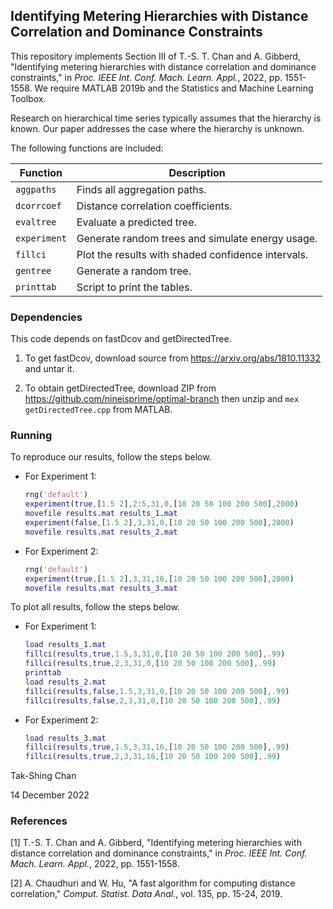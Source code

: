 Identifying Metering Hierarchies with Distance Correlation and Dominance Constraints
------------------------------------------------------------------------------------

This repository implements Section III of T.-S. T. Chan and A. Gibberd,
"Identifying metering hierarchies with distance correlation and dominance
constraints," in *Proc. IEEE Int. Conf. Mach. Learn. Appl.*, 2022, pp.
1551-1558. We require MATLAB 2019b and the Statistics and Machine Learning
Toolbox.

Research on hierarchical time series typically assumes that the hierarchy is
known. Our paper addresses the case where the hierarchy is unknown.

The following functions are included:

| Function     | Description                                        |
| ------------ | -------------------------------------------------- |
| `aggpaths`   | Finds all aggregation paths.                       |
| `dcorrcoef`  | Distance correlation coefficients.                 |
| `evaltree`   | Evaluate a predicted tree.                         |
| `experiment` | Generate random trees and simulate energy usage.   |
| `fillci`     | Plot the results with shaded confidence intervals. |
| `gentree`    | Generate a random tree.                            |
| `printtab`   | Script to print the tables.                        |

### Dependencies

This code depends on fastDcov and getDirectedTree.

1. To get fastDcov, download source from https://arxiv.org/abs/1810.11332 and
   untar it.

2. To obtain getDirectedTree, download ZIP from
   https://github.com/nineisprime/optimal-branch then unzip and
   `mex getDirectedTree.cpp` from MATLAB.

### Running

To reproduce our results, follow the steps below.

- For Experiment 1:

    ```matlab
    rng('default')
    experiment(true,[1.5 2],2:5,31,0,[10 20 50 100 200 500],2000)
    movefile results.mat results_1.mat
    experiment(false,[1.5 2],3,31,0,[10 20 50 100 200 500],2000)
    movefile results.mat results_2.mat
    ```

- For Experiment 2:

    ```matlab
    rng('default')
    experiment(true,[1.5 2],3,31,16,[10 20 50 100 200 500],2000)
    movefile results.mat results_3.mat
    ```

To plot all results, follow the steps below.

- For Experiment 1:

    ```matlab
    load results_1.mat
    fillci(results,true,1.5,3,31,0,[10 20 50 100 200 500],.99)
    fillci(results,true,2,3,31,0,[10 20 50 100 200 500],.99)
    printtab
    load results_2.mat
    fillci(results,false,1.5,3,31,0,[10 20 50 100 200 500],.99)
    fillci(results,false,2,3,31,0,[10 20 50 100 200 500],.99)
    ```

- For Experiment 2:

    ```matlab
    load results_3.mat
    fillci(results,true,1.5,3,31,16,[10 20 50 100 200 500],.99)
    fillci(results,true,2,3,31,16,[10 20 50 100 200 500],.99)
    ```

Tak-Shing Chan

14 December 2022

### References

\[1\] T.-S. T. Chan and A. Gibberd, "Identifying metering hierarchies with
distance correlation and dominance constraints," in *Proc. IEEE Int. Conf.
Mach. Learn. Appl.*, 2022, pp. 1551-1558.

\[2\] A. Chaudhuri and W. Hu, "A fast algorithm for computing distance
correlation," *Comput. Statist. Data Anal.*, vol. 135, pp. 15-24, 2019.
